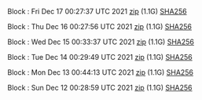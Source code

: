 Block [](https://testnet-insight.dashevo.org/insight/block/): Fri Dec 17 00:27:37 UTC 2021 [zip](https://dash-bootstrap.ams3.digitaloceanspaces.com/testnet/2021-12-17/bootstrap.dat.zip) (1.1G) [SHA256](https://dash-bootstrap.ams3.digitaloceanspaces.com/testnet/2021-12-17/sha256.txt)

Block [](https://testnet-insight.dashevo.org/insight/block/): Thu Dec 16 00:27:56 UTC 2021 [zip](https://dash-bootstrap.ams3.digitaloceanspaces.com/testnet/2021-12-16/bootstrap.dat.zip) (1.1G) [SHA256](https://dash-bootstrap.ams3.digitaloceanspaces.com/testnet/2021-12-16/sha256.txt)

Block [](https://testnet-insight.dashevo.org/insight/block/): Wed Dec 15 00:33:37 UTC 2021 [zip](https://dash-bootstrap.ams3.digitaloceanspaces.com/testnet/2021-12-15/bootstrap.dat.zip) (1.1G) [SHA256](https://dash-bootstrap.ams3.digitaloceanspaces.com/testnet/2021-12-15/sha256.txt)

Block [](https://testnet-insight.dashevo.org/insight/block/): Tue Dec 14 00:29:49 UTC 2021 [zip](https://dash-bootstrap.ams3.digitaloceanspaces.com/testnet/2021-12-14/bootstrap.dat.zip) (1.1G) [SHA256](https://dash-bootstrap.ams3.digitaloceanspaces.com/testnet/2021-12-14/sha256.txt)

Block [](https://testnet-insight.dashevo.org/insight/block/): Mon Dec 13 00:44:13 UTC 2021 [zip](https://dash-bootstrap.ams3.digitaloceanspaces.com/testnet/2021-12-13/bootstrap.dat.zip) (1.1G) [SHA256](https://dash-bootstrap.ams3.digitaloceanspaces.com/testnet/2021-12-13/sha256.txt)

Block [](https://testnet-insight.dashevo.org/insight/block/): Sun Dec 12 00:28:59 UTC 2021 [zip](https://dash-bootstrap.ams3.digitaloceanspaces.com/testnet/2021-12-12/bootstrap.dat.zip) (1.1G) [SHA256](https://dash-bootstrap.ams3.digitaloceanspaces.com/testnet/2021-12-12/sha256.txt)
